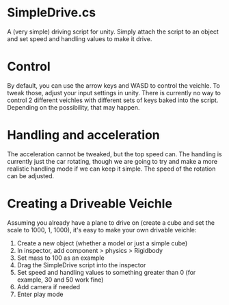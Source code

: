 # SimpleDrive.cs
A (very simple) driving script for unity. Simply attach the script to an object and set speed and handling values to make it drive.

# Control
By default, you can use the arrow keys and WASD to control the veichle. To tweak those, adjust your input settings in unity. There is currently no way to control 2 different veichles with different sets of keys baked into the script. Depending on the possibility, that may happen.

# Handling and acceleration
The acceleration cannot be tweaked, but the top speed can.
The handling is currently just the car rotating, though we are going to try and make a more realistic handling mode if we can keep it simple. The speed of the rotation can be adjusted. 

# Creating a Driveable Veichle
Assuming you already have a plane to drive on (create a cube and set the scale to 1000, 1, 1000), it's easy to make your own drivable veichle:
1) Create a new object (whether a model or just a simple cube)
2) In inspector, add component > physics > Rigidbody
3) Set mass to 100 as an example
4) Drag the SimpleDrive script into the inspector
5) Set speed and handling values to something greater than 0 (for example, 30 and 50 work fine)
6) Add camera if needed
7) Enter play mode
